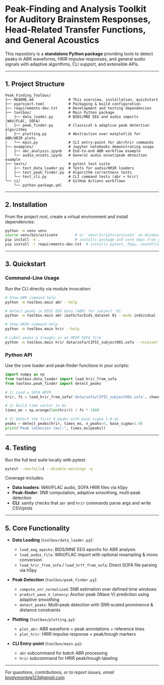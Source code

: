 # Peak-Finding and Analysis Toolkit for Auditory Brainstem Responses, Head-Related Transfer Functions, and General Acoustics

This repository is a **standalone Python package** providing tools to detect peaks in ABR waveforms, HRIR impulse responses, and general audio signals with adaptive algorithms, CLI support, and extensible APIs.

---

## 1. Project Structure
```text
Peak_Finding_Toolbox/
├── README.md                # This overview, installation, quickstart
├── pyproject.toml           # Packaging & build configuration
├── requirements-dev.txt     # Development and testing dependencies
├── toolbox/                 # Main Python package
│   ├── data_loader.py       # BIDS/MNE EEG and audio imports (WAV/FLAC, SOFA)
│   ├── peak_finder.py       # Classical & adaptive peak detection algorithms
│   ├── plotting.py          # Abstraction over matplotlib for ABR/HRIR plots
│   └── main.py              # CLI entry‑point for abr/hrir commands
├── examples/                # Jupyter notebooks demonstrating usage
│   ├── abr_analysis.ipynb   # End‑to‑end ABR workflow example
│   └── audio_onsets.ipynb   # General audio onset/peak detection example
├── tests/                   # pytest test suite
│   ├── test_data_loader.py  # Tests for audio/HRIR loaders
│   ├── test_peak_finder.py  # Algorithm correctness tests
│   └── test_cli.py          # CLI command tests (abr + hrir)
└── ci/                      # GitHub Actions workflows
    └── python-package.yml
```

---

## 2. Installation

From the project root, create a virtual environment and install dependencies:

```bash
python -m venv venv
source venv/bin/activate        # or `venv\Scripts\activate` on Windows
pip install -e .                # installs package and core deps from pyproject.toml
pip install -r requirements-dev.txt  # installs pytest, h5py, soundfile, click, etc.
```

---

## 3. Quickstart

### Command-Line Usage

Run the CLI directly via module invocation:

```bash
# Show ABR command help
python -m toolbox.main abr --help

# Detect peaks in BIDS EEG data (ABR) for subject '01'
python -m toolbox.main abr /path/to/bids_dataset 01 --mode individual --sigma 0.06 --outdir results/abr

# Show HRIR command help
python -m toolbox.main hrir --help

# Label peaks & troughs in an HRIR SOFA file
python -m toolbox.main hrir data/sofa/CIPIC_subject001.sofa --receiver 0 --channel 1 --n_peaks 5 --outdir results/hrir
```

### Python API

Use the core loader and peak‑finder functions in your scripts:

```python
import numpy as np
from toolbox.data_loader import load_hrir_from_sofa
from toolbox.peak_finder import detect_peaks

# 1) Load a SOFA HRIR
hrir, fs = load_hrir_from_sofa('data/sofa/CIPIC_subject001.sofa', channel='left')

# 2) Build time vector in ms
times_ms = np.arange(len(hrir)) / fs * 1000

# 3) Detect the first 5 peaks with base sigma 1.0 ms
peaks = detect_peaks(hrir, times_ms, n_peaks=5, base_sigma=1.0)
print("Peak latencies (ms):", times_ms[peaks])
```

---

## 4. Testing

Run the full test suite locally with pytest:

```bash
pytest --maxfail=1 --disable-warnings -q
```

Coverage includes:

- **Data loaders**: WAV/FLAC audio, SOFA HRIR files via h5py
- **Peak‑finder**: SNR computation, adaptive smoothing, multi‑peak detection
- **CLI**: sanity checks that `abr` and `hrir` commands parse args and write CSV/plots

---

## 5. Core Functionality

- **Data Loading** (`toolbox/data_loader.py`):
  - `load_eeg_epochs`: BIDS/MNE EEG epochs for ABR analysis
  - `load_audio_file`: WAV/FLAC import with optional resampling & mono conversion
  - `load_hrir_from_sofa` / `load_hrtf_from_sofa`: Direct SOFA file parsing via h5py

- **Peak Detection** (`toolbox/peak_finder.py`):
  - `compute_snr_normalized`: SNR estimation over defined time windows
  - `predict_wave_V_latency`: Anchor peak (Wave V) prediction using adaptive smoothing
  - `detect_peaks`: Multi‑peak detection with SNR‑scaled prominence & distance constraints

- **Plotting** (`toolbox/plotting.py`):
  - `plot_abr`: ABR waveform + peak annotations + reference lines
  - `plot_hrir`: HRIR impulse response + peak/trough markers

- **CLI Entry‑point** (`toolbox/main.py`):
  - `abr` subcommand for batch ABR processing
  - `hrir` subcommand for HRIR peak/trough labeling

---

*For questions, contributions, or to report issues, email brodymontag123@gmail.com.*

